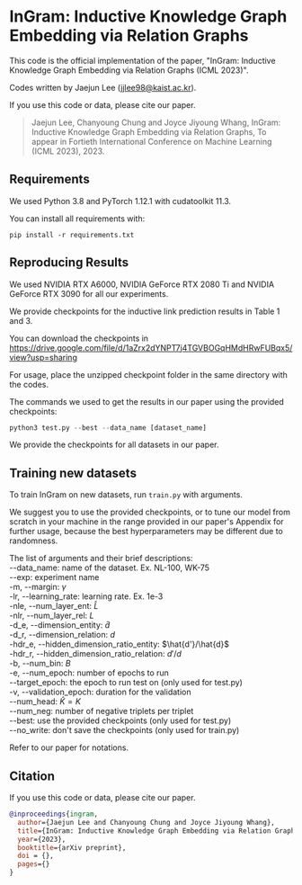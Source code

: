 # InGram: Inductive Knowledge Graph Embedding via Relation Graphs

This code is the official implementation of the paper, "InGram: Inductive Knowledge Graph Embedding via Relation Graphs (ICML 2023)".

Codes written by Jaejun Lee (jjlee98@kaist.ac.kr).

If you use this code or data, please cite our paper.

> Jaejun Lee, Chanyoung Chung and Joyce Jiyoung Whang, InGram: Inductive Knowledge Graph Embedding via Relation Graphs, To appear in Fortieth International Conference on Machine Learning (ICML 2023), 2023.

## Requirements

We used Python 3.8 and PyTorch 1.12.1 with cudatoolkit 11.3.

You can install all requirements with:

```shell
pip install -r requirements.txt
```

## Reproducing Results

We used NVIDIA RTX A6000, NVIDIA GeForce RTX 2080 Ti and NVIDIA GeForce RTX 3090 for all our experiments.

We provide checkpoints for the inductive link prediction results in Table 1 and 3.

You can download the checkpoints in https://drive.google.com/file/d/1aZrx2dYNPT7j4TGVBOGqHMdHRwFUBqx5/view?usp=sharing

For usage, place the unzipped checkpoint folder in the same directory with the codes.

The commands we used to get the results in our paper using the provided checkpoints:

```python
python3 test.py --best --data_name [dataset_name]
```

We provide the checkpoints for all datasets in our paper.


## Training new datasets

To train InGram on new datasets, run `train.py` with arguments.

We suggest you to use the provided checkpoints, or to tune our model from scratch in your machine in the range provided in our paper's Appendix for further usage, because the best hyperparameters may be different due to randomness.

The list of arguments and their brief descriptions:\
--data_name: name of the dataset. Ex. NL-100, WK-75\
--exp: experiment name\
-m, --margin: $\gamma$\
-lr, --learning_rate: learning rate. Ex. 1e-3\
-nle, --num_layer_ent: $\hat{L}$\
-nlr, --num_layer_rel: $L$\
-d_e, --dimension_entity: $\hat{d}$ \
-d_r, --dimension_relation: $d$\
-hdr_e, --hidden_dimension_ratio_entity: $\hat{d'}/\hat{d}$\
-hdr_r, --hidden_dimension_ratio_relation: $d'/d$\
-b, --num_bin: $B$\
-e, --num_epoch: number of epochs to run\
--target_epoch: the epoch to run test on (only used for test.py)\
-v, --validation_epoch: duration for the validation\
--num_head: $\hat{K}=K$\
--num_neg: number of negative triplets per triplet\
--best: use the provided checkpoints (only used for test.py)\
--no_write: don't save the checkpoints (only used for train.py)

Refer to our paper for notations.

## Citation

If you use this code or data, please cite our paper.

```bibtex
@inproceedings{ingram,
  author={Jaejun Lee and Chanyoung Chung and Joyce Jiyoung Whang},
  title={InGram: Inductive Knowledge Graph Embedding via Relation Graphs},
  year={2023},
  booktitle={arXiv preprint},
  doi = {},
  pages={}
}
```